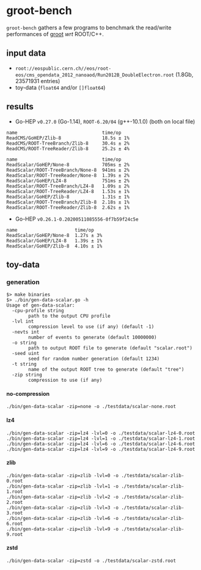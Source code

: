 # groot-bench

`groot-bench` gathers a few programs to benchmark the read/write performances of [groot](https://go-hep.org/x/hep/groot) _wrt_ ROOT/C++.


## input data

- `root://eospublic.cern.ch//eos/root-eos/cms_opendata_2012_nanoaod/Run2012B_DoubleElectron.root` (1.8Gb, 23571931 entries)
- toy-data (`float64` and/or `[]float64`)

## results

- Go-HEP `v0.27.0` (Go-1.14), `ROOT-6.20/04` (g++-10.1.0) (both on local file)

```
name                               time/op
ReadCMS/GoHEP/Zlib-8               18.5s ± 1%
ReadCMS/ROOT-TreeBranch/Zlib-8     30.4s ± 2%
ReadCMS/ROOT-TreeReader/Zlib-8     25.2s ± 4%

name                               time/op
ReadScalar/GoHEP/None-8            705ms ± 2%
ReadScalar/ROOT-TreeBranch/None-8  941ms ± 2%
ReadScalar/ROOT-TreeReader/None-8  1.39s ± 2%
ReadScalar/GoHEP/LZ4-8             751ms ± 2%
ReadScalar/ROOT-TreeBranch/LZ4-8   1.09s ± 2%
ReadScalar/ROOT-TreeReader/LZ4-8   1.53s ± 1%
ReadScalar/GoHEP/Zlib-8            1.31s ± 1%
ReadScalar/ROOT-TreeBranch/Zlib-8  2.18s ± 1%
ReadScalar/ROOT-TreeReader/Zlib-8  2.62s ± 1%
```

- Go-HEP `v0.26.1-0.20200511085556-0f7b59f24c5e`

```
name                     time/op
ReadScalar/GoHEP/None-8  1.27s ± 3%
ReadScalar/GoHEP/LZ4-8   1.39s ± 1%
ReadScalar/GoHEP/Zlib-8  4.10s ± 1%
```

## toy-data

### generation

```
$> make binaries
$> ./bin/gen-data-scalar.go -h
Usage of gen-data-scalar:
  -cpu-profile string
    	path to the output CPU profile
  -lvl int
    	compression level to use (if any) (default -1)
  -nevts int
    	number of events to generate (default 10000000)
  -o string
    	path to output ROOT file to generate (default "scalar.root")
  -seed uint
    	seed for random number generation (default 1234)
  -t string
    	name of the output ROOT tree to generate (default "tree")
  -zip string
    	compression to use (if any)
```

#### no-compression

```
./bin/gen-data-scalar -zip=none -o ./testdata/scalar-none.root
```

#### lz4

```
./bin/gen-data-scalar -zip=lz4 -lvl=0 -o ./testdata/scalar-lz4-0.root
./bin/gen-data-scalar -zip=lz4 -lvl=1 -o ./testdata/scalar-lz4-1.root
./bin/gen-data-scalar -zip=lz4 -lvl=6 -o ./testdata/scalar-lz4-6.root
./bin/gen-data-scalar -zip=lz4 -lvl=9 -o ./testdata/scalar-lz4-9.root
```

#### zlib

```
./bin/gen-data-scalar -zip=zlib -lvl=0 -o ./testdata/scalar-zlib-0.root
./bin/gen-data-scalar -zip=zlib -lvl=1 -o ./testdata/scalar-zlib-1.root
./bin/gen-data-scalar -zip=zlib -lvl=2 -o ./testdata/scalar-zlib-2.root
./bin/gen-data-scalar -zip=zlib -lvl=3 -o ./testdata/scalar-zlib-3.root
./bin/gen-data-scalar -zip=zlib -lvl=6 -o ./testdata/scalar-zlib-6.root
./bin/gen-data-scalar -zip=zlib -lvl=9 -o ./testdata/scalar-zlib-9.root
```

#### zstd

```
./bin/gen-data-scalar -zip=zstd -o ./testdata/scalar-zstd.root
```
